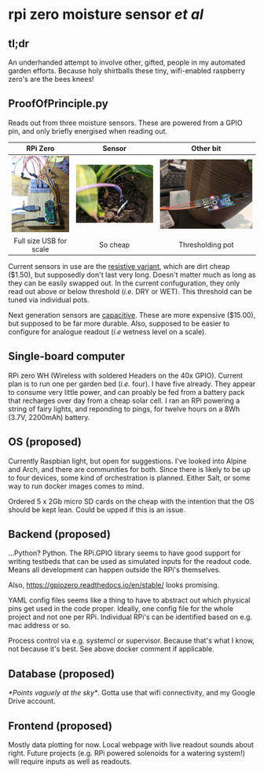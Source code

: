 # rpi zero moisture sensor *et al*

## tl;dr
An underhanded attempt to involve other, gifted, people in my automated garden efforts. Because holy shirtballs these tiny, wifi-enabled raspberry zero's are the bees knees! 

## ProofOfPrinciple.py
Reads out from three moisture sensors. These are powered from a GPIO pin, and only briefly energised when reading out.

|RPi Zero|Sensor|Other bit|
|:-------------:|:-------------:|:-------------:|
|![alt text][tiny]|![alt text][stab]|![alt text][pot]|
|Full size USB for scale|So cheap|Thresholding pot|

[tiny]: https://github.com/erikssod/rpimoisturesensor/blob/master/images/IMG_20191013_122024.jpg "Tiny!"
[stab]: https://github.com/erikssod/rpimoisturesensor/blob/master/images/IMG_20191006_173445.jpg "Stab!"
[pot]: https://github.com/erikssod/rpimoisturesensor/blob/master/images/IMG_20191006_173437.jpg "Pot!"

Current sensors in use are the [resistive variant](https://www.auselectronicsdirect.com.au/soil-moisture-sensor-module-for-arduino-projects), which are dirt cheap ($1.50), but supposedly don't last very long. Doesn't matter much as long as they can be easily swapped out. In the current confuguration, they only read out above or below threshold (*i.e.* DRY or WET). This threshold can be tuned via individual pots.

Next generation sensors are [capacitive](https://thepihut.com/products/gravity-analog-capacitive-soil-moisture-sensor-corrosion-resistant). These are more expensive ($15.00), but supposed to be far more durable. Also, supposed to be easier to configure for analogue readout (*i.e* wetness level on a scale).

## Single-board computer
RPi zero WH (Wireless with soldered Headers on the 40x GPIO). Current plan is to run one per garden bed (*i.e.* four). I have five already. They appear to consume very little power, and can proably be fed from a battery pack that recharges over day from a cheap solar cell. I ran an RPi powering a string of fairy lights, and reponding to pings, for twelve hours on a 8Wh (3.7V, 2200mAh) battery.

## OS (proposed)
Currently Raspbian light, but open for suggestions. I've looked into Alpine and Arch, and there are communities for both. Since there is likely to be up to four devices, some kind of orchestration is planned. Either Salt, or some way to run docker images comes to mind. 

Ordered 5 x 2Gb micro SD cards on the cheap with the intention that the OS should be kept lean. Could be upped if this is an issue. 

## Backend (proposed)
...Python? Python. The RPi.GPIO library seems to have good support for writing testbeds that can be used as simulated inputs for the readout code. Means all development can happen outside the RPi's themselves. 

Also, https://gpiozero.readthedocs.io/en/stable/ looks promising. 

YAML config files seems like a thing to have to abstract out which physical pins get used in the code proper. Ideally, one config file for the whole project and not one per RPi. Individual RPi's can be identified based on e.g. mac address or so. 

Process control via e.g. systemcl or supervisor. Because that's what I know, not because it's best. See above docker comment if applicable. 

## Database (proposed)
*\*Points vaguely at the sky\**. Gotta use that wifi connectivity, and my Google Drive account.

## Frontend (proposed)
Mostly data plotting for now. Local webpage with live readout sounds about right. Future projects (e.g. RPi powered solenoids for a watering system!) will require inputs as well as readouts. 

